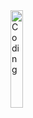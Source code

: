 <img alt="Coding" width="20%" src="https://icon-library.com/images/c-language-icon/c-language-icon-20.jpg">
